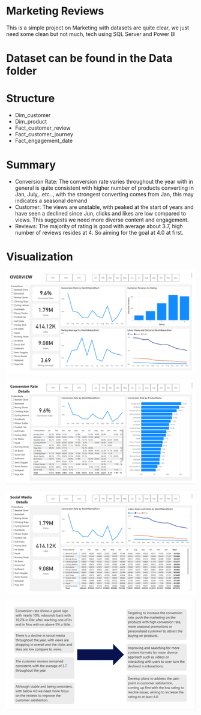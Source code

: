 # Marketing Reviews
This is a simple project on Marketing with datasets are quite clear, we just need some clean but not much, tech using SQL Server and Power BI

# Dataset can be found in the Data folder
# Structure
- Dim_customer
- Dim_product
- Fact_customer_review
- Fact_customer_journey
- Fact_engagement_date  

# Summary
- Conversion Rate: The conversion rate varies throughout the year with in general is quite consistent with higher number of products converting in Jan, July,..etc.., with the strongest converting comes from Jan, this may indicates a seasonal demand
- Customer: The views are unstable, with peaked at the start of years and have seen a declined since Jun, clicks and likes are low compared to views. This suggests we need more diverse content and engagement.
- Reviews: The majority of rating is good with average about 3.7, high number of reviews resides at 4. So aiming for the goal at 4.0 at first.

# Visualization
![Power BI](./Assets/Overview.png)

![Power BI](./Assets/Conversion.png)

![Power BI](./Assets/Social_Media.png)

![Power BI](./Assets/Final.png)
